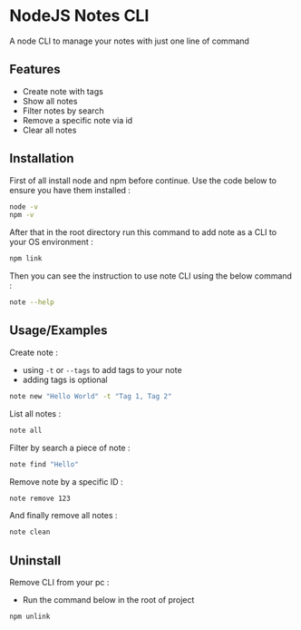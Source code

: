 # NodeJS Notes CLI

A node CLI to manage your notes with just one line of command

## Features

- Create note with tags
- Show all notes
- Filter notes by search
- Remove a specific note via id
- Clear all notes

## Installation

First of all install node and npm before continue. Use the code below to ensure you have them installed :

```bash
node -v
npm -v
```

After that in the root directory run this command to add note as a CLI to your OS environment :

```bash
npm link
```

Then you can see the instruction to use note CLI using the below command :

```bash
note --help
```

## Usage/Examples

Create note :

- using `-t` or `--tags` to add tags to your note
- adding tags is optional

```bash
note new "Hello World" -t "Tag 1, Tag 2"
```

List all notes :

```bash
note all
```

Filter by search a piece of note :

```bash
note find "Hello"
```

Remove note by a specific ID :

```bash
note remove 123
```

And finally remove all notes :

```bash
note clean
```

## Uninstall

Remove CLI from your pc :

- Run the command below in the root of project

```bash
npm unlink
```
